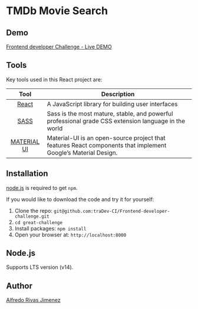 # TMDb Movie Search

## Demo
[Frontend developer Challenge - Live DEMO](https://reacteng.herokuapp.com/)

## Tools
Key tools used in this React project are:

| Tool             | Description   |
| :-------------:|--------------|
| [React](http://facebook.github.io/react/index.html) | A JavaScript library for building user interfaces |
| [SASS](http://sass-lang.com/) | 	Sass is the most mature, stable, and powerful professional grade CSS extension language in the world |
| [MATERIAL UI](https://material-ui.com/) | Material-UI is an open-source project that features React components that implement Google’s Material Design.

## Installation
[node.js](http://nodejs.org/download/) is required to get ``npm``.

If you would like to download the code and try it for yourself:

1. Clone the repo: `git@github.com:traDev-CI/Frontend-developer-challenge.git`
2. `cd great-challenge`
2. Install packages: `npm install`
4. Open your browser at: `http://localhost:8000`

## Node.js
Supports LTS version (v14).

## Author
[Alfredo Rivas Jimenez]()
